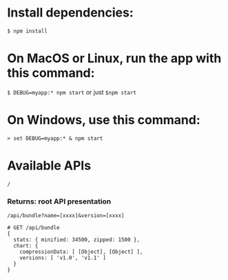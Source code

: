 # Install dependencies:
`$ npm install`

# On MacOS or Linux, run the app with this command:
`$ DEBUG=myapp:* npm start` or just `$npm start`

# On Windows, use this command:
`> set DEBUG=myapp:* & npm start`

# Available APIs

`/`

### Returns: root API presentation 


`/api/bundle?name=[xxxx]&version=[xxxx]`

```
# GET /api/bundle
{
  stats: { minified: 34500, zipped: 1500 },
  chart: {
    compressionData: [ [Object], [Object] ],
    versions: [ 'v1.0', 'v1.1' ]
  }
}
```